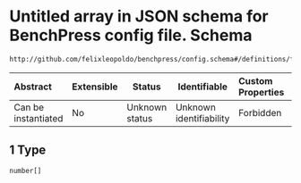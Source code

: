 # Untitled array in JSON schema for BenchPress config file. Schema

```txt
http://github.com/felixleopoldo/benchpress/config.schema#/definitions/flexnonnegnumnull/anyOf/1
```




| Abstract            | Extensible | Status         | Identifiable            | Custom Properties | Additional Properties | Access Restrictions | Defined In                                                               |
| :------------------ | ---------- | -------------- | ----------------------- | :---------------- | --------------------- | ------------------- | ------------------------------------------------------------------------ |
| Can be instantiated | No         | Unknown status | Unknown identifiability | Forbidden         | Allowed               | none                | [config.schema.json\*](../out/config.schema.json "open original schema") |

## 1 Type

`number[]`
